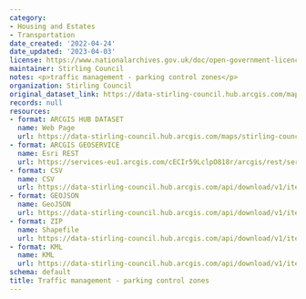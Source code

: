 ```yaml
---
category:
- Housing and Estates
- Transportation
date_created: '2022-04-24'
date_updated: '2023-04-03'
license: https://www.nationalarchives.gov.uk/doc/open-government-licence/version/3/
maintainer: Stirling Council
notes: <p>traffic management - parking control zones</p>
organization: Stirling Council
original_dataset_link: https://data-stirling-council.hub.arcgis.com/maps/stirling-council::traffic-management-parking-control-zones
records: null
resources:
- format: ARCGIS HUB DATASET
  name: Web Page
  url: https://data-stirling-council.hub.arcgis.com/maps/stirling-council::traffic-management-parking-control-zones
- format: ARCGIS GEOSERVICE
  name: Esri REST
  url: https://services-eu1.arcgis.com/cECIr59LclpO818r/arcgis/rest/services/Traffic_Management_Parking_Control_Zones/FeatureServer/4
- format: CSV
  name: CSV
  url: https://data-stirling-council.hub.arcgis.com/api/download/v1/items/e559a9f94cc24dbfa07238af94121d51/csv?layers=4
- format: GEOJSON
  name: GeoJSON
  url: https://data-stirling-council.hub.arcgis.com/api/download/v1/items/e559a9f94cc24dbfa07238af94121d51/geojson?layers=4
- format: ZIP
  name: Shapefile
  url: https://data-stirling-council.hub.arcgis.com/api/download/v1/items/e559a9f94cc24dbfa07238af94121d51/shapefile?layers=4
- format: KML
  name: KML
  url: https://data-stirling-council.hub.arcgis.com/api/download/v1/items/e559a9f94cc24dbfa07238af94121d51/kml?layers=4
schema: default
title: Traffic management - parking control zones
---
```

